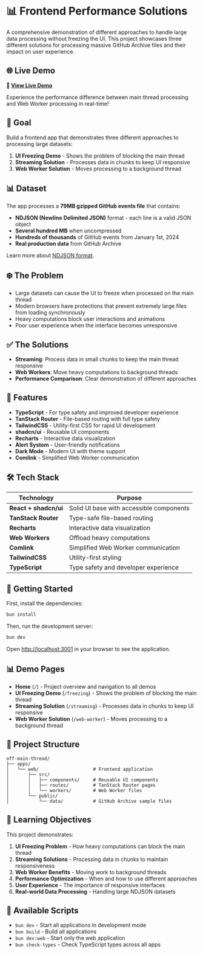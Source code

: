 # 📊 Frontend Performance Solutions

A comprehensive demonstration of different approaches to handle large data processing without freezing the UI. This project showcases three different solutions for processing massive GitHub Archive files and their impact on user experience.

## 🌐 Live Demo

**🔗 [View Live Demo](https://off-main-thread.fly.dev)**

Experience the performance difference between main thread processing and Web Worker processing in real-time!

## 🎯 Goal

Build a frontend app that demonstrates three different approaches to processing large datasets:

1. **UI Freezing Demo** - Shows the problem of blocking the main thread
2. **Streaming Solution** - Processes data in chunks to keep UI responsive
3. **Web Worker Solution** - Moves processing to a background thread

## 📊 Dataset

The app processes a **79MB gzipped GitHub events file** that contains:

- **NDJSON (Newline Delimited JSON)** format - each line is a valid JSON object
- **Several hundred MB** when uncompressed
- **Hundreds of thousands** of GitHub events from January 1st, 2024
- **Real production data** from GitHub Archive

Learn more about [NDJSON format](https://en.wikipedia.org/wiki/JSON_streaming#Newline-delimited_JSON).

## ❄️ The Problem

- Large datasets can cause the UI to freeze when processed on the main thread
- Modern browsers have protections that prevent extremely large files from loading synchronously
- Heavy computations block user interactions and animations
- Poor user experience when the interface becomes unresponsive

## ✅ The Solutions

- **Streaming**: Process data in small chunks to keep the main thread responsive
- **Web Workers**: Move heavy computations to background threads
- **Performance Comparison**: Clear demonstration of different approaches

## 🚀 Features

- **TypeScript** - For type safety and improved developer experience
- **TanStack Router** - File-based routing with full type safety
- **TailwindCSS** - Utility-first CSS for rapid UI development
- **shadcn/ui** - Reusable UI components
- **Recharts** - Interactive data visualization
- **Alert System** - User-friendly notifications
- **Dark Mode** - Modern UI with theme support
- **Comlink** - Simplified Web Worker communication

## 🛠️ Tech Stack

| **Technology**        | **Purpose**                              |
| --------------------- | ---------------------------------------- |
| **React + shadcn/ui** | Solid UI base with accessible components |
| **TanStack Router**   | Type-safe file-based routing             |
| **Recharts**          | Interactive data visualization           |
| **Web Workers**       | Offload heavy computations               |
| **Comlink**           | Simplified Web Worker communication      |
| **TailwindCSS**       | Utility-first styling                    |
| **TypeScript**        | Type safety and developer experience     |

## 🚀 Getting Started

First, install the dependencies:

```bash
bun install
```

Then, run the development server:

```bash
bun dev
```

Open [http://localhost:3001](http://localhost:3001) in your browser to see the application.

## 📊 Demo Pages

- **Home** (`/`) - Project overview and navigation to all demos
- **UI Freezing Demo** (`/freezing`) - Shows the problem of blocking the main thread
- **Streaming Solution** (`/streaming`) - Processes data in chunks to keep UI responsive
- **Web Worker Solution** (`/web-worker`) - Moves processing to a background thread

## 📁 Project Structure

```
off-main-thread/
├── apps/
│   └── web/                    # Frontend application
│       ├── src/
│       │   ├── components/     # Reusable UI components
│       │   ├── routes/         # TanStack Router pages
│       │   └── workers/        # Web Worker files
│       └── public/
│           └── data/           # GitHub Archive sample files
```

## 🎯 Learning Objectives

This project demonstrates:

1. **UI Freezing Problem** - How heavy computations can block the main thread
2. **Streaming Solutions** - Processing data in chunks to maintain responsiveness
3. **Web Worker Benefits** - Moving work to background threads
4. **Performance Optimization** - When and how to use different approaches
5. **User Experience** - The importance of responsive interfaces
6. **Real-world Data Processing** - Handling large NDJSON datasets

## 📝 Available Scripts

- `bun dev` - Start all applications in development mode
- `bun build` - Build all applications
- `bun dev:web` - Start only the web application
- `bun check-types` - Check TypeScript types across all apps
